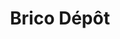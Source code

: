---
title: "Brico Dépôt"
url: /les-alqueries-alquerias-del-nino-perdido/brico-depot/
shop: Baumarkt
---